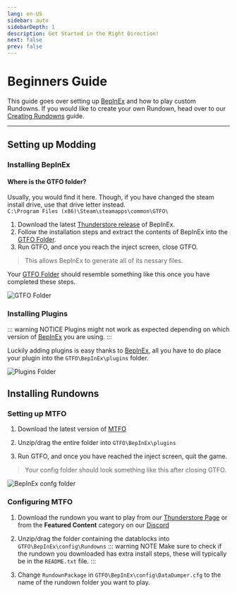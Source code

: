 ```yaml
---
lang: en-US
sidebar: auto
sidebarDepth: 1
description: Get Started in the Right Direction!
next: false
prev: false
---
```


# Beginners Guide
This guide goes over setting up [BepInEx](https://github.com/BepInEx/BepInEx) and how to play custom Rundowns. If you would like to create your own Rundown, head over to our [Creating Rundowns](/creating-rundowns/) guide.

---

## Setting up Modding

### Installing BepInEx

#### Where is the GTFO folder?

Usually, you would find it here. Though, if you have changed the steam install drive, use that drive letter instead.\
`C:\Program Files (x86)\Steam\steamapps\common\GTFO\`

1. Download the latest [Thunderstore release](https://gtfo.thunderstore.io/package/BepInEx/BepInExPack_GTFO/) of BepInEx.
2. Follow the installation steps and extract the contents of BepInEx into the [GTFO Folder](#where-is-the-gtfo-folder).
3. Run GTFO, and once you reach the inject screen, close GTFO.
> This allows BepInEx to generate all of its nessary files.

Your [GTFO Folder](#where-is-the-gtfo-folder) should resemble something like this once you have completed these steps.

![GTFO Folder](@images/gtfofolder.png)

### Installing Plugins

::: warning NOTICE
Plugins might not work as expected depending on which version of [BepInEx](https://github.com/BepInEx/BepInEx) you are using.
:::

Luckily adding plugins is easy thanks to [BepInEx](https://github.com/BepInEx/BepInEx), all you have to do place your plugin into the `GTFO\BepInEx\plugins` folder.

![Plugins Folder](@images/plugin.png)

## Installing Rundowns

### Setting up MTFO

1) Download the latest version of [MTFO](https://gtfo.thunderstore.io/package/dakkhuza/MTFO/)

1) Unzip/drag the entire folder into `GTFO\BepInEx\plugins`

1) Run GTFO, and once you have reached the inject screen, quit the game.
> Your config folder should look something like this after closing GTFO.

![BepInEx confg folder](@images/datadumperconfig.png)

### Configuring MTFO

1) Download the rundown you want to play from our [Thunderstore Page](https://gtfo.thunderstore.io/) or from the  **Featured Content** category on our [Discord](https://discord.com/invite/rRMPtv4FAh)

1) Unzip/drag the folder containing the datablocks into `GTFO\BepInEx\config\Rundowns`
::: warning NOTE
Make sure to check if the rundown you downloaded has extra install steps, these will typically be in the `README.txt` file.
:::

3) Change `RundownPackage` in `GTFO\BepInEx\config\DataDumper.cfg` to the name of the rundown folder you want to play.
